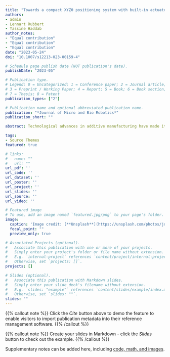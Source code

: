 ```yaml
---
title: "Towards a compact XYZθ positioning system with built-in actuators using 3D printing of conductive polymer"
authors:
- admin
- Lennart Rubbert
- Yassine Haddab
author_notes:
- "Equal contribution"
- "Equal contribution"
- "Equal contribution"
date: "2023-05-24"
doi: "10.1007/s12213-023-00159-4"

# Schedule page publish date (NOT publication's date).
publishDate: "2023-05"

# Publication type.
# Legend: 0 = Uncategorized; 1 = Conference paper; 2 = Journal article;
# 3 = Preprint / Working Paper; 4 = Report; 5 = Book; 6 = Book section;
# 7 = Thesis; 8 = Patent
publication_types: ["2"]

# Publication name and optional abbreviated publication name.
publication: "*Journal of Micro and Bio Robotics*"
publication_short: ""

abstract: Technological advances in additive manufacturing have made it possible to exploit composite materials, such as carbon-doped filaments, synthesised for specific function with tailored properties. The integration of carbon fibres, with good electrical and thermal conductivity, within an insulating polylactic acid (PLA) matrix produces a conductive functional material. These properties allow to manufacture mesoscopic electrothermal actuators and more complex monolithic structures including them. A compact and monolithic 3D printable positioning system with built-in V-shaped actuators is proposed in this paper. The prototype presented has an 86.2mm3 workspace for a particularly compact footprint, i.e. 206mm×109mm×21mm. In this system, the linear motions along the X and Y axes are decoupled from the linear motion along Z, which is also decoupled from the rotation θ around Z, thus simplifying future kinematic control strategies. Multi-physics coupling analyses are performed in ANSYS to validate the estimated performance of each component of the positioning system. Then, experimental characterisations based on 3D printed prototypes were carried out and showed good agreement between models and experiments. These first results also include the implementation of a first closed loop control strategy using a Smith predictor.

tags:
- Source Themes
featured: true

# links:
# - name: ""
#   url: ""
url_pdf: ''
url_code: ''
url_dataset: ''
url_poster: ''
url_project: ''
url_slides: ''
url_source: ''
url_video: ''

# Featured image
# To use, add an image named `featured.jpg/png` to your page's folder. 
image:
  caption: 'Image credit: [**Unsplash**](https://unsplash.com/photos/jdD8gXaTZsc)'
  focal_point: ""
  preview_only: true

# Associated Projects (optional).
#   Associate this publication with one or more of your projects.
#   Simply enter your project's folder or file name without extension.
#   E.g. `internal-project` references `content/project/internal-project/index.md`.
#   Otherwise, set `projects: []`.
projects: []

# Slides (optional).
#   Associate this publication with Markdown slides.
#   Simply enter your slide deck's filename without extension.
#   E.g. `slides: "example"` references `content/slides/example/index.md`.
#   Otherwise, set `slides: ""`.
slides: ""
---
```


{{% callout note %}}
Click the *Cite* button above to demo the feature to enable visitors to import publication metadata into their reference management software.
{{% /callout %}}

{{% callout note %}}
Create your slides in Markdown - click the *Slides* button to check out the example.
{{% /callout %}}

Supplementary notes can be added here, including [code, math, and images](https://wowchemy.com/docs/writing-markdown-latex/).
